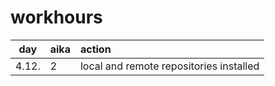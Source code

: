 # workhours

| day | aika | action  |
| :----:|:-----| :-----|
| 4.12. | 2    | local and remote repositories installed |